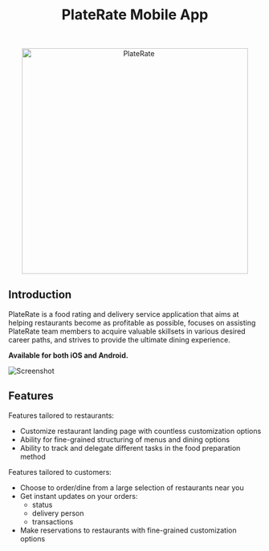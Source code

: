 <h1 align="center"> PlateRate Mobile App </h1> <br>
<p align="center">
  <a href="https://platerate.com/">
    <img alt="PlateRate" title="PlateRate" src="https://platerate.com/images/plateratelogoshare-default-wide.png" width="450">
  </a>
</p>

<!-- About the Project -->
## Introduction
PlateRate is a food rating and delivery service application that aims at helping restaurants become as profitable as possible, focuses on assisting PlateRate team members to acquire valuable skillsets in various desired career paths, and strives to provide the ultimate dining experience.

**Available for both iOS and Android.**
<p>
  <img alt="Screenshot" title="Screenshot" src="https://reyhector.com/Images/Projects/Project5.png">  
</p>

<!-- Application Features -->
## Features

Features tailored to restaurants:
* Customize restaurant landing page with countless customization options
* Ability for fine-grained structuring of menus and dining options
* Ability to track and delegate different tasks in the food preparation method

Features tailored to customers:
* Choose to order/dine from a large selection of restaurants near you
* Get instant updates on your orders:
  * status
  * delivery person
  * transactions
* Make reservations to restaurants with fine-grained customization options
